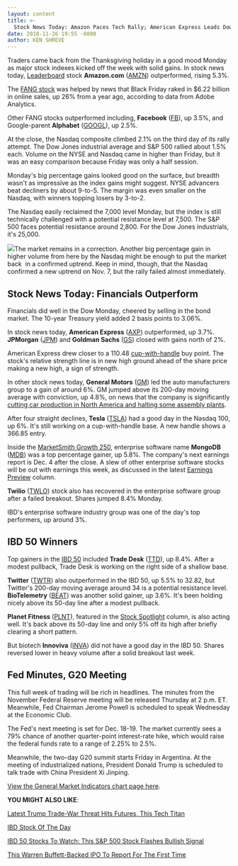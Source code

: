 ```yaml
---
layout: content
title: >-
  Stock News Today: Amazon Paces Tech Rally; American Express Leads Dow Jones
date: 2018-11-26 19:55 -0800
author: KEN SHREVE
---
```






Traders came back from the Thanksgiving holiday in a good mood Monday as major stock indexes kicked off the week with solid gains. In stock news today, [Leaderboard](https://leaderboard.investors.com) stock **Amazon.com** ([AMZN](https://research.investors.com/quote.aspx?symbol=AMZN)) outperformed, rising 5.3%.




The [FANG stock](https://www.investors.com/news/technology/fang-stocks-news-quotes-facebook-amazon-netflix-google/) was helped by news that Black Friday raked in $6.22 billion in online sales, up 26% from a year ago, according to data from Adobe Analytics.


Other FANG stocks outperformed including, **Facebook** ([FB](https://research.investors.com/quote.aspx?symbol=FB)), up 3.5%, and Google-parent **Alphabet** ([GOOGL](https://research.investors.com/quote.aspx?symbol=GOOGL)), up 2.5%.


At the close, the Nasdaq composite climbed 2.1% on the third day of its rally attempt. The Dow Jones industrial average and S&P 500 rallied about 1.5% each. Volume on the NYSE and Nasdaq came in higher than Friday, but it was an easy comparison because Friday was only a half session.


Monday's big percentage gains looked good on the surface, but breadth wasn't as impressive as the index gains might suggest. NYSE advancers beat decliners by about 9-to-5. The margin was even smaller on the Nasdaq, with winners topping losers by 3-to-2.


The Nasdaq easily reclaimed the 7,000 level Monday, but the index is still technically challenged with a potential resistance level at 7,500. The S&P 500 faces potential resistance around 2,800. For the Dow Jones industrials, it's 25,000.


![](https://www.investors.com/wp-content/uploads/2018/11/MP112618.jpg)The market remains in a correction. Another big percentage gain in higher volume from here by the Nasdaq might be enough to put the market back  in a confirmed uptrend. Keep in mind, though, that the Nasdaq confirmed a new uptrend on Nov. 7, but the rally failed almost immediately.


Stock News Today: Financials Outperform
---------------------------------------


Financials did well in the Dow Monday, cheered by selling in the bond market. The 10-year Treasury yield added 2 basis points to 3.06%.


In stock news today, **American Express** ([AXP](https://research.investors.com/quote.aspx?symbol=AXP)) outperformed, up 3.7%. **JPMorgan** ([JPM](https://research.investors.com/quote.aspx?symbol=JPM)) and **Goldman Sachs** ([GS](https://research.investors.com/quote.aspx?symbol=GS)) closed with gains north of 2%.


American Express drew closer to a 110.48 [cup-with-handle](https://www.investors.com/ibd-university/how-to-buy/common-patterns-1/) buy point. The stock's relative strength line is in new high ground ahead of the share price making a new high, a sign of strength.


In other stock news today, **General Motors** ([GM](https://research.investors.com/quote.aspx?symbol=GM)) led the auto manufacturers group to a gain of around 6%. GM jumped above its 200-day moving average with conviction, up 4.8%, on news that the company is significantly [cutting car production in North America and halting some assembly plants](https://www.investors.com/news/gm-stock-restructuring-plan-factories-job-cuts/).


After four straight declines, **Tesla** ([TSLA](https://research.investors.com/quote.aspx?symbol=TSLA)) had a good day in the Nasdaq 100, up 6%. It's still working on a cup-with-handle base. A new handle shows a 366.85 entry.


Inside the [MarketSmith Growth 250](https://www.marketsmith.com), enterprise software name **MongoDB** ([MDB](https://research.investors.com/quote.aspx?symbol=MDB)) was a top percentage gainer, up 5.8%. The company's next earnings report is Dec. 4 after the close. A slew of other enterprise software stocks will be out with earnings this week, as discussed in the latest [Earnings Preview](https://www.investors.com/research/earnings-preview/options-trading-salesforce-workday-splunk-earnings/) column.


**Twilio** ([TWLO](https://research.investors.com/quote.aspx?symbol=TWLO)) stock also has recovered in the enterprise software group after a failed breakout. Shares jumped 8.4% Monday.


IBD's enterprise software industry group was one of the day's top performers, up around 3%.


IBD 50 Winners
--------------


Top gainers in the [IBD 50](https://research.investors.com/stock-lists/ibd-50/) included **Trade Desk** ([TTD](https://research.investors.com/quote.aspx?symbol=TTD)), up 8.4%. After a modest pullback, Trade Desk is working on the right side of a shallow base.


**Twitter** ([TWTR](https://research.investors.com/quote.aspx?symbol=TWTR)) also outperformed in the IBD 50, up 5.5% to 32.82, but Twitter's 200-day moving average around 34 is a potential resistance level. **BioTelemetry** ([BEAT](https://research.investors.com/quote.aspx?symbol=BEAT)) was another solid gainer, up 3.6%. It's been holding nicely above its 50-day line after a modest pullback.


**Planet Fitness** ([PLNT](https://research.investors.com/quote.aspx?symbol=PLNT)), featured in the [Stock Spotlight](https://www.investors.com/stock-lists/stock-spotlight/top-stocks-today-planet-fitness-relative-strength/) column, is also acting well. It's back above its 50-day line and only 5% off its high after briefly clearing a short pattern.


But biotech **Innoviva** ([INVA](https://research.investors.com/quote.aspx?symbol=INVA)) did not have a good day in the IBD 50. Shares reversed lower in heavy volume after a solid breakout last week.


Fed Minutes, G20 Meeting
------------------------


This full week of trading will be rich in headlines. The minutes from the November Federal Reserve meeting will be released Thursday at 2 p.m. ET. Meanwhile, Fed Chairman Jerome Powell is scheduled to speak Wednesday at the Economic Club.


The Fed's next meeting is set for Dec. 18-19. The market currently sees a 79% chance of another quarter-point interest-rate hike, which would raise the federal funds rate to a range of 2.25% to 2.5%.


Meanwhile, the two-day G20 summit starts Friday in Argentina. At the meeting of industrialized nations, President Donald Trump is scheduled to talk trade with China President Xi Jinping.


[View the General Market Indicators chart page here](https://www.investors.com/wp-content/uploads/2018/11/IBD2611154508GMI.pdf).


**YOU MIGHT ALSO LIKE**:


[Latest Trump Trade-War Threat Hits Futures, This Tech Titan](https://www.investors.com/market-trend/stock-market-today/dow-jones-futures-trump-china-trade-war-microsoft-stock-apple-market-cap/) 


[IBD Stock Of The Day](https://www.investors.com/research/ibd-stock-of-the-day/)


[IBD 50 Stocks To Watch: This S&P 500 Stock Flashes Bullish Signal](https://www.investors.com/research/stocks-to-watch-gartner/)


[This Warren Buffett-Backed IPO To Report For The First Time](https://www.investors.com/news/warren-buffett-ipo-stoneco-earnings/)


 




